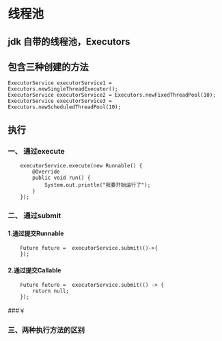 # 线程池
## jdk 自带的线程池，Executors
## 包含三种创建的方法
  
```
ExecutorService executorService1 = Executors.newSingleThreadExecutor();
ExecutorService executorService2 = Executors.newFixedThreadPool(10);
ExecutorService executorService3 = Executors.newScheduledThreadPool(10);
```

## 执行
### 一、 通过execute
```
    executorService.execute(new Runnable() {
        @Override
        public void run() {
            System.out.println("我要开始运行了");
        }
    });
```
### 二、 通过submit
#### 1.通过提交Runnable
```
    Future future =  executorService.submit(()->{
    });
```
#### 2.通过提交Callable
```
    Future future =  executorService.submit(() -> {
        return null;
    });
```
###￥
### 三、两种执行方法的区别
